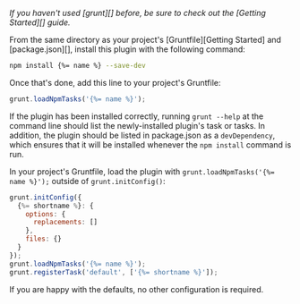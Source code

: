 _If you haven't used [grunt][] before, be sure to check out the [Getting Started][] guide._

From the same directory as your project's [Gruntfile][Getting Started] and [package.json][], install this plugin with the following command:

```bash
npm install {%= name %} --save-dev
```

Once that's done, add this line to your project's Gruntfile:

```js
grunt.loadNpmTasks('{%= name %}');
```

If the plugin has been installed correctly, running `grunt --help` at the command line should list the newly-installed plugin's task or tasks. In addition, the plugin should be listed in package.json as a `devDependency`, which ensures that it will be installed whenever the `npm install` command is run.

In your project's Gruntfile, load the plugin with `grunt.loadNpmTasks('{%= name %}');` outside of `grunt.initConfig()`:

```js
grunt.initConfig({
  {%= shortname %}: {
    options: {
      replacements: []
    },
    files: {}
  }
});
grunt.loadNpmTasks('{%= name %}');
grunt.registerTask('default', ['{%= shortname %}']);
```

If you are happy with the defaults, no other configuration is required.